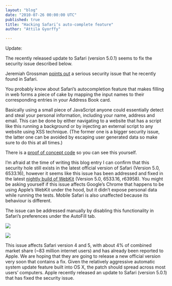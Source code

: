```yaml
---
layout: "blog"
date: "2010-07-26 00:00:00 UTC"
published: true
title: "Hacking Safari’s auto-complete feature"
author: "Attila Gyorffy"

---
```


Update:

The recently released update to Safari (version 5.0.1) seems to fix the security issue described below.

Jeremiah Grossman [points out](http://jeremiahgrossman.blogspot.com/2010/07/i-know-who-your-name-where-you-work-and.html) a serious security issue that he recently found in Safari.

You probably know about Safari’s autocompletion feature that makes filling in web forms a piece of cake by mapping the input names to their corresponding entries in your Address Book card.

Basically using a small piece of JavaScript anyone could essentially detect and steal your personal information, including your name, address and email. This can be done by either navigating to a website that has a script like this running a background or by injecting an external script to any website using XSS technique. (The former one is a bigger security issue, the latter one can be avoided by escaping user generated data so make sure to do this at all times.)

There is a [proof of concept code](http://ha.ckers.org/weird/safari_autofill.html) so you can see this yourself.

I’m afraid at the time of writing this blog entry I can confirm that this security hole still exists in the latest official version of Safari (Version 5.0, 6533.16), however it seems like this issue has been addressed and fixed in the latest [nightly build of WebKit](http://nightly.webkit.org/) (Version 5.0, 6533.16, r63958). You might be asking yourself if this issue affects Google’s Chrome that happens to be using Apple’s WebKit under the hood, but it didn’t expose personal data while running the tests. Mobile Safari is also unaffected because its behaviour is different.

The issue can be addressed manually by disabling this functionality in Safari’s preferences under the AutoFill tab.

![](/uploads/Image/safari-autofill.png)

![](/uploads/Image/1qoIaJ.safari-autofill.png)

This issue affects Safari version 4 and 5, with about 4% of combined market share (~83 million internet users) and has already been reported to Apple. We are hoping that they are going to release a new official version very soon that contains a fix. Given the relatively aggressive automatic system update feature built into OS X, the patch should spread across most users’ computers. Apple recently released an update to Safari (version 5.0.1) that has fixed the security issue.

&nbsp;


